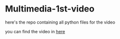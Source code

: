 # Multimedia-1st-video
here's the repo containing all python files for the video

you can find the video in [here](https://youtu.be/Byexl9Xsd1c)
